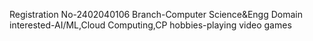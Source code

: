Registration No-2402040106
Branch-Computer Science&Engg
Domain interested-AI/ML,Cloud Computing,CP
hobbies-playing video games